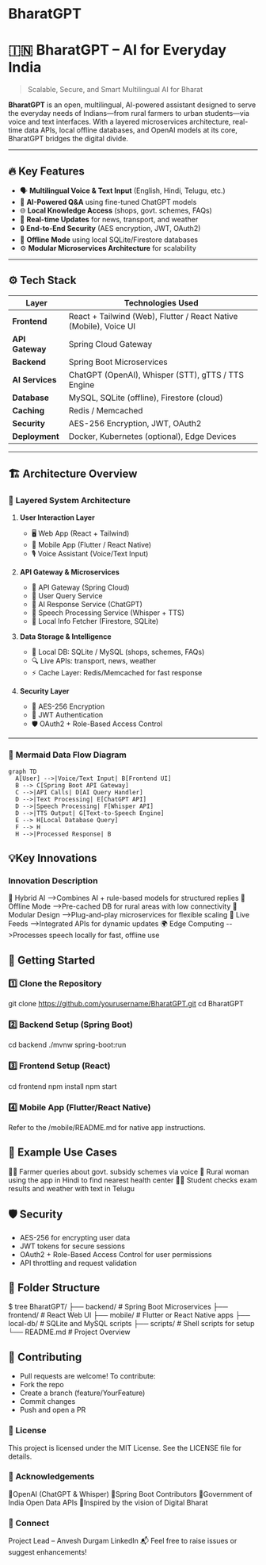 # BharatGPT
# 🇮🇳 BharatGPT – AI for Everyday India

> Scalable, Secure, and Smart Multilingual AI for Bharat

**BharatGPT** is an open, multilingual, AI-powered assistant designed to serve the everyday needs of Indians—from rural farmers to urban students—via voice and text interfaces. With a layered microservices architecture, real-time data APIs, local offline databases, and OpenAI models at its core, BharatGPT bridges the digital divide.

---

## 🔥 Key Features

- 🗣️ **Multilingual Voice & Text Input** (English, Hindi, Telugu, etc.)
- 🧠 **AI-Powered Q&A** using fine-tuned ChatGPT models
- 🌐 **Local Knowledge Access** (shops, govt. schemes, FAQs)
- 🚆 **Real-time Updates** for news, transport, and weather
- 🔒 **End-to-End Security** (AES encryption, JWT, OAuth2)
- 📶 **Offline Mode** using local SQLite/Firestore databases
- ⚙️ **Modular Microservices Architecture** for scalability

---

## ⚙️ Tech Stack

| Layer                | Technologies Used |
|---------------------|-------------------|
| **Frontend**        | React + Tailwind (Web), Flutter / React Native (Mobile), Voice UI |
| **API Gateway**     | Spring Cloud Gateway |
| **Backend**         | Spring Boot Microservices |
| **AI Services**     | ChatGPT (OpenAI), Whisper (STT), gTTS / TTS Engine |
| **Database**        | MySQL, SQLite (offline), Firestore (cloud) |
| **Caching**         | Redis / Memcached |
| **Security**        | AES-256 Encryption, JWT, OAuth2 |
| **Deployment**      | Docker, Kubernetes (optional), Edge Devices |

---

## 🏗️ Architecture Overview

### 🔷 **Layered System Architecture**

1. **User Interaction Layer**
   - 🖥️ Web App (React + Tailwind)
   - 📲 Mobile App (Flutter / React Native)
   - 🎙️ Voice Assistant (Voice/Text Input)

2. **API Gateway & Microservices**
   - 🚦 API Gateway (Spring Cloud)
   - 🔹 User Query Service
   - 🔹 AI Response Service (ChatGPT)
   - 🔹 Speech Processing Service (Whisper + TTS)
   - 🔹 Local Info Fetcher (Firestore, SQLite)

3. **Data Storage & Intelligence**
   - 📂 Local DB: SQLite / MySQL (shops, schemes, FAQs)
   - 🔍 Live APIs: transport, news, weather
   - ⚡ Cache Layer: Redis/Memcached for fast response

4. **Security Layer**
   - 🔐 AES-256 Encryption
   - 🔑 JWT Authentication
   - 🛡️ OAuth2 + Role-Based Access Control

---

### 🔄 **Mermaid Data Flow Diagram**
```mermaid
graph TD
  A[User] -->|Voice/Text Input| B[Frontend UI]
  B --> C[Spring Boot API Gateway]
  C -->|API Calls| D[AI Query Handler]
  D -->|Text Processing| E[ChatGPT API]
  D -->|Speech Processing| F[Whisper API]
  D -->|TTS Output| G[Text-to-Speech Engine]
  E --> H[Local Database Query]
  F --> H
  H -->|Processed Response| B
```

## 💡Key Innovations
### Innovation	Description
🔀 Hybrid AI -->Combines AI + rule-based models for structured replies
📶 Offline Mode -->Pre-cached DB for rural areas with low connectivity
🧩 Modular Design -->Plug-and-play microservices for flexible scaling
🔄 Live Feeds -->Integrated APIs for dynamic updates
🌍 Edge Computing	 -->Processes speech locally for fast, offline use

## 🚀 Getting Started
### 1️⃣ Clone the Repository
git clone https://github.com/yourusername/BharatGPT.git
cd BharatGPT

### 2️⃣ Backend Setup (Spring Boot)
cd backend
./mvnw spring-boot:run

### 3️⃣ Frontend Setup (React)
cd frontend
npm install
npm start

### 4️⃣ Mobile App (Flutter/React Native)
Refer to the /mobile/README.md for native app instructions.

## 🧪 Example Use Cases
👨‍🌾 Farmer queries about govt. subsidy schemes via voice
🧕 Rural woman using the app in Hindi to find nearest health center
🧑‍🎓 Student checks exam results and weather with text in Telugu

## 🛡️ Security
- AES-256 for encrypting user data
- JWT tokens for secure sessions
- OAuth2 + Role-Based Access Control for user permissions
- API throttling and request validation

## 📂 Folder Structure
$ tree
BharatGPT/
├── backend/         # Spring Boot Microservices
├── frontend/        # React Web UI
├── mobile/          # Flutter or React Native apps
├── local-db/        # SQLite and MySQL scripts
├── scripts/         # Shell scripts for setup
└── README.md        # Project Overview

## 🤝 Contributing
- Pull requests are welcome! To contribute:
- Fork the repo
- Create a branch (feature/YourFeature)
- Commit changes
- Push and open a PR

### 📄 License
This project is licensed under the MIT License. See the LICENSE file for details.

### 🌟 Acknowledgements
🔹OpenAI (ChatGPT & Whisper)
🔹Spring Boot Contributors
🔹Government of India Open Data APIs
🔹Inspired by the vision of Digital Bharat

### 🔗 Connect
Project Lead – Anvesh Durgam
LinkedIn
📬 Feel free to raise issues or suggest enhancements!
